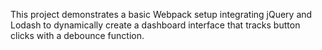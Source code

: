 This project demonstrates a basic Webpack setup integrating jQuery and Lodash to dynamically create a dashboard interface that tracks button clicks with a debounce function.

